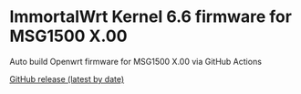 # ImmortalWrt Kernel 6.6 firmware for MSG1500 X.00

Auto build Openwrt firmware for MSG1500 X.00 via GitHub Actions

[GitHub release (latest by date)](https://github.com/tongduychuong/ImmortalWrt_MSG1500/releases/latest)
